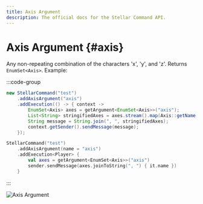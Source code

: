 ```yaml
---
title: Axis Argument
description: The official docs for the Stellar Command API.
---
```


# Axis Argument {#axis}

Any non-repeating combination of the characters 'x', 'y', and 'z'. Returns `EnumSet<Axis>`. Example:

:::code-group
```Java
new StellarCommand("test")
    .addAxisArgument("axis")
    .addExecution(() -> { context ->
        EnumSet<Axis> axes = getArgument<EnumSet<Axis>>("axis");
        List<String> stringifiedAxes = axes.stream().map(Axis::getName()).collect(Collectors.toList());
        String message = String.join(", ", stringifiedAxes);
        context.getSender().sendMessage(message);
    });
```
```Kotlin
StellarCommand("test")
    .addAxisArgument(name = "axis")
    .addExecution<Player> {
        val axes = getArgument<EnumSet<Axis>>("axis")
        sender.sendMessage(axes.joinToString(", ") { it.name })
    }
```
:::

![Axis Argument](./axis.gif)